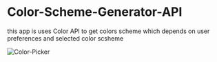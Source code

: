 # Color-Scheme-Generator-API


this app is uses Color API to get colors scheme which depends on user preferences and selected color scsheme


![Color-Picker](https://user-images.githubusercontent.com/51762310/214909461-34a930b9-1618-42b5-83f4-3b0dbaf7709b.png)

